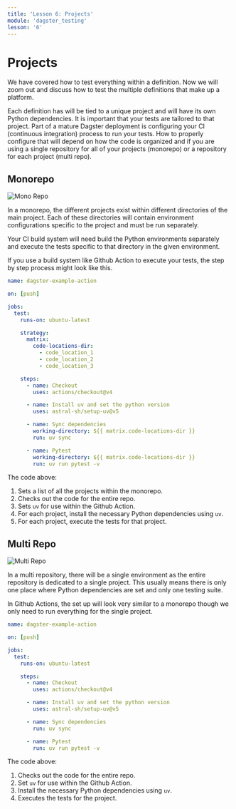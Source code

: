 ```yaml
---
title: 'Lesson 6: Projects'
module: 'dagster_testing'
lesson: '6'
---
```


# Projects

We have covered how to test everything within a definition. Now we will zoom out and discuss how to test the multiple definitions that make up a platform.

Each definition has will be tied to a unique project and will have its own Python dependencies. It is important that your tests are tailored to that project. Part of a mature Dagster deployment is configuring your CI (continuous integration) process to run your tests. How to properly configure that will depend on how the code is organized and if you are using a single repository for all of your projects (monorepo) or a repository for each project (multi repo).

## Monorepo

![Mono Repo](/images/dagster-testing/lesson-6/monorepo.png)

In a monorepo, the different projects exist within different directories of the main project. Each of these directories will contain environment configurations specific to the project and must be run separately.

Your CI build system will need build the Python environments separately and execute the tests specific to that directory in the given environment.

If you use a build system like Github Action to execute your tests, the step by step process might look like this.

```yaml
name: dagster-example-action

on: [push]

jobs:
  test:
    runs-on: ubuntu-latest

    strategy:
      matrix:
        code-locations-dir:
          - code_location_1
          - code_location_2
          - code_location_3

    steps:
      - name: Checkout
        uses: actions/checkout@v4

      - name: Install uv and set the python version
        uses: astral-sh/setup-uv@v5

      - name: Sync dependencies
        working-directory: ${{ matrix.code-locations-dir }}
        run: uv sync

      - name: Pytest
        working-directory: ${{ matrix.code-locations-dir }}
        run: uv run pytest -v
```

The code above:

1. Sets a list of all the projects within the monorepo.
2. Checks out the code for the entire repo.
3. Sets `uv` for use within the Github Action.
4. For each project, install the necessary Python dependencies using `uv`.
5. For each project, execute the tests for that project.

## Multi Repo

![Multi Repo](/images/dagster-testing/lesson-6/multi-repo.png)

In a multi repository, there will be a single environment as the entire repository is dedicated to a single project. This usually means there is only one place where Python dependencies are set and only one testing suite.

In Github Actions, the set up will look very similar to a monorepo though we only need to run everything for the single project.

```yaml
name: dagster-example-action

on: [push]

jobs:
  test:
    runs-on: ubuntu-latest

    steps:
      - name: Checkout
        uses: actions/checkout@v4

      - name: Install uv and set the python version
        uses: astral-sh/setup-uv@v5

      - name: Sync dependencies
        run: uv sync

      - name: Pytest
        run: uv run pytest -v
```

The code above:

1. Checks out the code for the entire repo.
2. Set `uv` for use within the Github Action.
3. Install the necessary Python dependencies using `uv`.
4. Executes the tests for the project.
